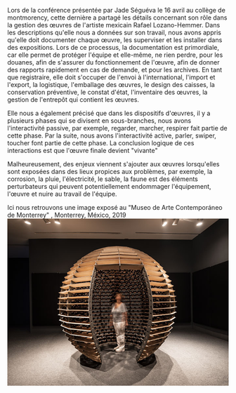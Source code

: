 Lors de la conférence présentée par Jade Séguéva le 16 avril au collège de montmorency, cette dernière a partagé les détails concernant son rôle dans la gestion des œuvres de l'artiste mexicain Rafael Lozano-Hemmer. Dans les descriptions qu'elle nous a données sur son travail, nous avons appris qu'elle doit documenter chaque œuvre, les superviser et les installer dans des expositions. 
Lors de ce processus, la documentation est primordiale, car elle permet de protéger l'équipe et elle-même, ne rien perdre, pour les douanes, afin de s'assurer du fonctionnement de l'œuvre, afin de donner des rapports rapidement en cas de demande, et pour les archives. En tant que registraire, elle doit s'occuper de l'envoi à l'international, l'import et l'export, la logistique, l'emballage des œuvres, le design des caisses, la conservation préventive, le constat d'état, l'inventaire des œuvres, la gestion de l'entrepôt qui contient les œuvres.

Elle nous a également précisé que dans les dispositifs d'œuvres, il y a plusieurs phases qui se divisent en sous-branches, nous avons l'interactivité passive, par exemple, regarder, marcher, respirer fait partie de cette phase. Par la suite, nous avons l'interactivité active, parler, swiper, toucher font partie de cette phase. La conclusion logique de ces interactions est que l'œuvre finale devient "vivante"

Malheureusement, des enjeux viennent s'ajouter aux œuvres lorsqu'elles sont exposées dans des lieux propices aux problèmes, par exemple, la corrosion, la pluie, l'électricité, le sable, la faune est des éléments perturbateurs qui peuvent potentiellement endommager l'équipement, l'œuvre et nuire au travail de l'équipe. 


Ici nous retrouvons une image exposé au "Museo de Arte Contemporáneo de Monterrey" , Monterrey, México, 2019  
![](https://raw.githubusercontent.com/KaissoGithub/H24_V11_inspirations_kaissoumi/main/conference/media/splash_sphere_packing_bach.jpg)
